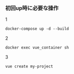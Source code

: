 ### 初回up時に必要な操作
1
```
docker-compose up -d --build
```
2
```
docker exec vue_container sh
```
3
```
vue create my-project
```
